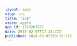 ```yaml
---
layout: apps
slug: ice
title: "ice"
store: apple
app_id: 1318207677
date: 2025-02-07T17:33:37Z
published: 2018-03-05T09:15:21Z
---
```

